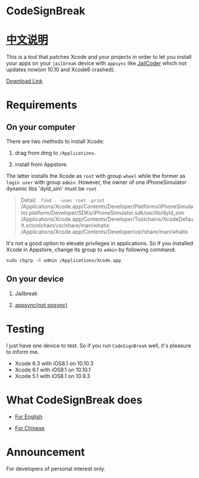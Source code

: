 CodeSignBreak
=============
[中文说明](https://github.com/mlyixi/CodeSignBreak/blob/master/README_cn.md)
=============
This is a tool that patches Xcode and your projects in order to let you install your apps on your `jailbreak` device with `appsync` like [JailCoder](http://oneiros.altervista.org/jailcoder/) which not updates now(on 10.10 and Xcode6 crashed).

[Download Link](http://mlyixi.qiniudn.com/CodeSignBreak.zip)

# Requirements
## On your computer
There are two methods to install Xcode:

1. drag from dmg to `/Applications`.

2. install from Appstore.

The latter installs the Xcode as `root` with group `wheel` while the former as `login user` with group `admin`. However, the owner of one iPhoneSimulator dynamic libs 'dyld_sim' must be `root` 

> Detail: ` find . -user root -print`
> /Applications/Xcode.app/Contents/Developer/Platforms/iPhoneSimulator.platform/Developer/SDKs/iPhoneSimulator.sdk/usr/lib/dyld_sim
> /Applications/Xcode.app/Contents/Developer/Toolchains/XcodeDefault.xctoolchain/usr/share/man/whatis
> /Applications/Xcode.app/Contents/Developer/usr/share/man/whatis

It's not a good option to elevate privileges in applications. So if you installed Xcode in Appstore, change its group to `admin` by following command: 
 ```zsh
sudo chgrp -R admin /Applications/Xcode.app 
 ```
## On your device

1. Jailbreak

2. [appsync(not ppsync)](https://github.com/angelXwind/AppSync)

# Testing
I just have one device to test. So if you run `CodeSignBreak` well, it's pleasure to inform me.
* Xcode 6.3 with iOS8.1 on 10.10.3
* Xcode 6.1 with iOS8.1 on 10.10.1
* Xcode 5.1 with iOS8.1 on 10.9.3

# What CodeSignBreak does
* [For English](http://stackoverflow.com/a/4180498/555336)

* [For Chinese](http://mlyixi.byethost32.com/blog/?p=84)

# Announcement
For developers of personal interest only.
